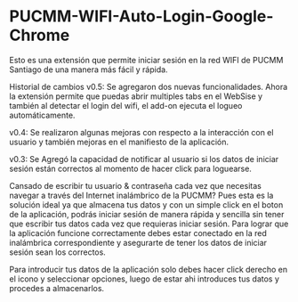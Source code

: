 PUCMM-WIFI-Auto-Login-Google-Chrome
===================================

Esto es una extensión que permite iniciar sesión en la red WIFI de PUCMM Santiago de una manera más fácil y rápida.

Historial de cambios
v0.5: Se agregaron dos nuevas funcionalidades. Ahora la extensión permite que puedas abrir multiples tabs en el WebSise y también al detectar el login del wifi, el add-on ejecuta el logueo automáticamente.

v0.4: Se realizaron algunas mejoras con respecto a la interacción con el usuario y también mejoras en el manifiesto de la aplicación.

v0.3: Se Agregó la capacidad de notificar al usuario si los datos de iniciar sesión están correctos al momento de hacer click para loguearse.

Cansado de escribir tu usuario & contraseña cada vez que necesitas navegar a través del Internet inalámbrico de la PUCMM? Pues esta es la solución ideal ya que almacena tus datos y con un simple click en el boton de la aplicación, podrás iniciar sesión de manera rápida y sencilla sin tener que escribir tus datos cada vez que requieras iniciar sesión. Para lograr que la aplicación funcione correctamente debes estar conectado en la red inalámbrica correspondiente y asegurarte de tener los datos de iniciar sesión sean los correctos. 

Para introducir tus datos de la aplicación solo debes hacer click derecho en el icono y seleccionar opciones, luego de estar ahi introduces tus datos y procedes a almacenarlos.
